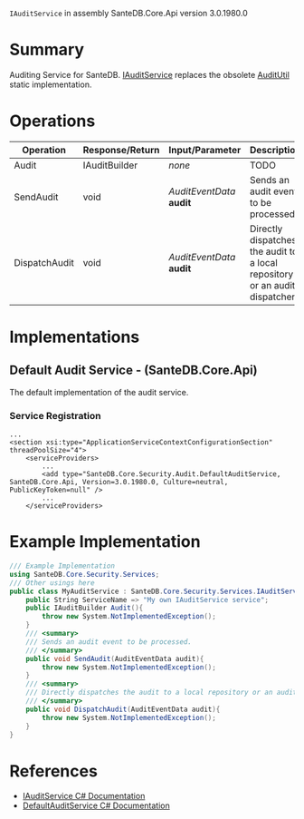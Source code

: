`IAuditService` in assembly SanteDB.Core.Api version 3.0.1980.0

# Summary
Auditing Service for SanteDB. [IAuditService](http://santesuite.org/assets/doc/net/html/T_SanteDB_Core_Security_Services_IAuditService.htm) replaces the obsolete [AuditUtil](http://santesuite.org/assets/doc/net/html/T_SanteDB_Core_Security_Audit_AuditUtil.htm) static implementation.

# Operations

|Operation|Response/Return|Input/Parameter|Description|
|-|-|-|-|
|Audit|IAuditBuilder|*none*|TODO|
|SendAudit|void|*AuditEventData* **audit**|Sends an audit event to be processed.|
|DispatchAudit|void|*AuditEventData* **audit**|Directly dispatches the audit to a local repository or an audit dispatcher.|

# Implementations


## Default Audit Service - (SanteDB.Core.Api)
The default implementation of the audit service.

### Service Registration
```markup
...
<section xsi:type="ApplicationServiceContextConfigurationSection" threadPoolSize="4">
	<serviceProviders>
		...
		<add type="SanteDB.Core.Security.Audit.DefaultAuditService, SanteDB.Core.Api, Version=3.0.1980.0, Culture=neutral, PublicKeyToken=null" />
		...
	</serviceProviders>
```
# Example Implementation
```csharp
/// Example Implementation
using SanteDB.Core.Security.Services;
/// Other usings here
public class MyAuditService : SanteDB.Core.Security.Services.IAuditService { 
	public String ServiceName => "My own IAuditService service";
	public IAuditBuilder Audit(){
		throw new System.NotImplementedException();
	}
	/// <summary>
	/// Sends an audit event to be processed.
	/// </summary>
	public void SendAudit(AuditEventData audit){
		throw new System.NotImplementedException();
	}
	/// <summary>
	/// Directly dispatches the audit to a local repository or an audit dispatcher.
	/// </summary>
	public void DispatchAudit(AuditEventData audit){
		throw new System.NotImplementedException();
	}
}
```

# References

* [IAuditService C# Documentation](http://santesuite.org/assets/doc/net/html/T_SanteDB_Core_Security_Services_IAuditService.htm)
* [DefaultAuditService C# Documentation](http://santesuite.org/assets/doc/net/html/T_SanteDB_Core_Security_Audit_DefaultAuditService.htm)
